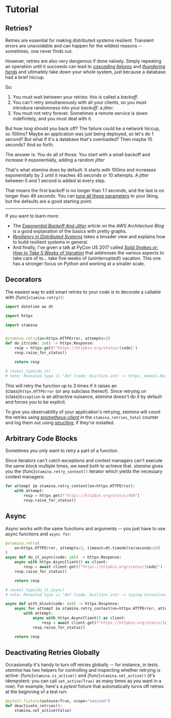 # Tutorial

## Retries?

Retries are essential for making distributed systems resilient.
Transient errors are unavoidable and can happen for the wildest reasons -- sometimes, one never finds out.

However, retries are also very dangerous if done naïvely.
Simply repeating an operation until it succeeds can lead to [*cascading failures*](https://en.wikipedia.org/wiki/Cascading_failure) and [*thundering herds*](https://en.wikipedia.org/wiki/Thundering_herd_problem) and ultimately take down your whole system, just because a database had a brief hiccup.

So:

1. You must wait between your retries: this is called a *backoff*.
2. You can't retry simultaneously with all your clients, so you must introduce randomness into your *backoff*: a *jitter*.
3. You must not retry forever.
   Sometimes a remote service is down indefinitely, and you must deal with it.

But how long should you back off?
The failure could be a network hiccup, so 100ms?
Maybe an application was just being deployed, so let's do 1 second?
But what if it's a database that's overloaded?
Then maybe 10 seconds?
And so forth.

The answer is:
You do all of those.
You start with a small backoff and increase it exponentially, adding a random *jitter*

That's what *stamina* does by default:
It starts with 100ms and increases exponentially by 2 until it reaches 45 seconds or 10 attempts.
A *jitter* between 0 and 1 second is added at every step.

That means the first backoff is no longer than 1.1 seconds, and the last is no longer than 46 seconds.
You can [tune all these parameters](stamina.retry) to your liking, but the defaults are a good starting point.

---

If you want to learn more:

- The [*Exponential Backoff And Jitter*](https://aws.amazon.com/blogs/architecture/exponential-backoff-and-jitter/) article on the *AWS Architecture Blog* is a good explanation of the basics with pretty graphs.
- [*Resiliency in Distributed Systems*](https://blog.pragmaticengineer.com/resiliency-in-distributed-systems/) takes a broader view and explains how to build resilient systems in general.
- And finally, I've given a talk at PyCon US 2017 called [*Solid Snakes or: How to Take 5 Weeks of Vacation*](https://www.youtube.com/watch?v=YVuqeXyvOUc) that addresses the various aspects to take care of to... take five weeks of (uninterrupted!) vacation.
  This one has a stronger focus on Python and working at a smaller scale.


## Decorators

The easiest way to add smart retries to your code is to decorate a callable with {func}`stamina.retry()`:

```python
import datetime as dt

import httpx

import stamina


@stamina.retry(on=httpx.HTTPError, attempts=3)
def do_it(code: int) -> httpx.Response:
    resp = httpx.get(f"https://httpbin.org/status/{code}")
    resp.raise_for_status()

    return resp

# reveal_type(do_it)
# note: Revealed type is "def (code: builtins.int) -> httpx._models.Response"
```

This will retry the function up to 3 times if it raises an {class}`httpx.HTTPError` (or any subclass thereof).
Since retrying on {class}`Exception` is an attractive nuisance, *stamina* doesn't do it by default and forces you to be explicit.

To give you observability of your application's retrying, *stamina* will count the retries using [*prometheus-client*](https://github.com/prometheus/client_python) in the `stamina_retries_total` counter and log them out using [*structlog*](https://www.structlog.org/), if they're installed.


## Arbitrary Code Blocks

Sometimes you only want to retry a part of a function.

Since iterators can't catch exceptions and context managers can't execute the same block multiple times, we need both to achieve that.
*stamina* gives you the {func}`stamina.retry_context()` iterator which yields the necessary context managers:

```python
for attempt in stamina.retry_context(on=httpx.HTTPError):
    with attempt:
        resp = httpx.get(f"https://httpbin.org/status/404")
        resp.raise_for_status()
```


## Async

Async works with the same functions and arguments -- you just have to use async functions and `async for`:

```python
@stamina.retry(
    on=httpx.HTTPError, attempts=3, timeout=dt.timedelta(seconds=10)
)
async def do_it_async(code: int) -> httpx.Response:
    async with httpx.AsyncClient() as client:
        resp = await client.get(f"https://httpbin.org/status/{code}")
    resp.raise_for_status()

    return resp

# reveal_type(do_it_async)
# note: Revealed type is "def (code: builtins.int) -> typing.Coroutine[Any, Any, httpx._models.Response]"

async def with_block(code: int) -> httpx.Response:
    async for attempt in stamina.retry_context(on=httpx.HTTPError, attempts=3):
        with attempt:
            async with httpx.AsyncClient() as client:
                resp = await client.get(f"https://httpbin.org/status/{code}")
            resp.raise_for_status()

    return resp
```


## Deactivating Retries Globally

Occasionally it's handy to turn off retries globally -- for instance, in tests.
*stamina* has two helpers for controlling and inspecting whether retrying is active:
{func}`stamina.is_active()` and {func}`stamina.set_active()` (it's idempotent: you can call `set_active(True)` as many times as you want in a row).
For example, here's a *pytest* fixture that automatically turns off retries at the beginning of a test run:

```python
@pytest.fixture(autouse=True, scope="session")
def deactivate_retries():
    stamina.set_active(False)
```
